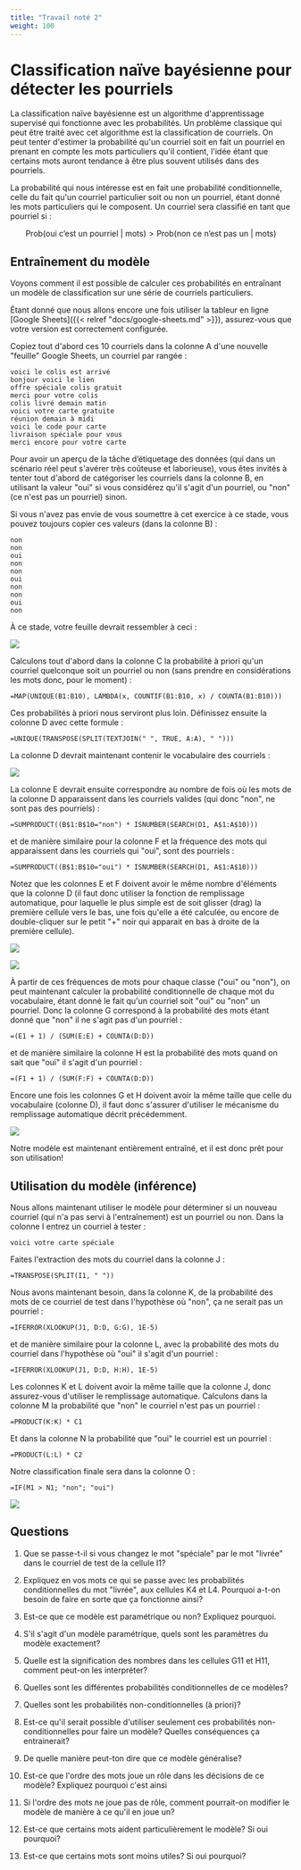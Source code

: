 ```yaml
---
title: "Travail noté 2"
weight: 100
---
```


# Classification naïve bayésienne pour détecter les pourriels

La classification naïve bayésienne est un algorithme d'apprentissage supervisé
qui fonctionne avec les probabilités. Un problème classique qui peut être traité
avec cet algorithme est la classification de courriels. On peut tenter d'estimer
la probabilité qu'un courriel soit en fait un pourriel en prenant en compte les
mots particuliers qu'il contient, l'idée étant que certains mots auront tendance
à être plus souvent utilisés dans des pourriels.

La probabilité qui nous intéresse est en fait une probabilité conditionnelle,
celle du fait qu'un courriel particulier soit ou non un pourriel, étant donné
les mots particuliers qui le composent. Un courriel sera classifié en tant que
pourriel si :

$$\text{Prob(oui c'est un pourriel | mots)} > \text{Prob(non ce n'est pas un | mots)}$$

## Entraînement du modèle

Voyons comment il est possible de calculer ces probabilités en entraînant un
modèle de classification sur une série de courriels particuliers.

Étant donné que nous allons encore une fois utiliser la tableur en ligne [Google
Sheets]({{< relref "docs/google-sheets.md" >}}), assurez-vous que votre version
est correctement configurée.

Copiez tout d'abord ces 10 courriels dans la colonne A d'une nouvelle "feuille"
Google Sheets, un courriel par rangée :

```
voici le colis est arrivé
bonjour voici le lien
offre spéciale colis gratuit
merci pour votre colis
colis livré demain matin
voici votre carte gratuite
réunion demain à midi
voici le code pour carte
livraison spéciale pour vous
merci encore pour votre carte
```

Pour avoir un aperçu de la tâche d’étiquetage des données (qui dans un scénario
réel peut s'avérer très coûteuse et laborieuse), vous êtes invités à tenter tout
d'abord de catégoriser les courriels dans la colonne B, en utilisant la valeur
"oui" si vous considérez qu'il s'agit d'un pourriel, ou "non" (ce n'est pas un
pourriel) sinon.

Si vous n'avez pas envie de vous soumettre à cet exercice à ce stade,
vous pouvez toujours copier ces valeurs (dans la colonne B) :

```
non
non
oui
non
non
oui
non
non
oui
non
```

À ce stade, votre feuille devrait ressembler à ceci :

![](/images/module2/tn2/sheets_cols_a_et_b.png)

Calculons tout d'abord dans la colonne C la probabilité à priori qu'un
courriel quelconque soit un pourriel ou non (sans prendre en
considérations les mots donc, pour le moment) :

```
=MAP(UNIQUE(B1:B10), LAMBDA(x, COUNTIF(B1:B10, x) / COUNTA(B1:B10)))
```

Ces probabilités à priori nous serviront plus loin. Définissez ensuite
la colonne D avec cette formule :

```
=UNIQUE(TRANSPOSE(SPLIT(TEXTJOIN(" ", TRUE, A:A), " ")))
```

La colonne D devrait maintenant contenir le vocabulaire des courriels :

![](/images/module2/tn2/sheets_col_d_voc.png)

La colonne E devrait ensuite correspondre au nombre de fois où les
mots de la colonne D apparaissent dans les courriels valides (qui donc
"non", ne sont pas des pourriels) :

```
=SUMPRODUCT((B$1:B$10="non") * ISNUMBER(SEARCH(D1, A$1:A$10)))
```

et de manière similaire pour la colonne F et la fréquence des mots qui
apparaissent dans les courriels qui "oui", sont des pourriels :

```
=SUMPRODUCT((B$1:B$10="oui") * ISNUMBER(SEARCH(D1, A$1:A$10)))
```

Notez que les colonnes E et F doivent avoir le même nombre d'éléments
que la colonne D (il faut donc utiliser la fonction de remplissage
automatique, pour laquelle le plus simple est de soit glisser (drag)
la première cellule vers le bas, une fois qu'elle a été calculée, ou
encore de double-cliquer sur le petit "+" noir qui apparait en bas à
droite de la première cellule).

![](/images/module2/tn2/sheets_col_e_drag.png)

![](/images/module2/tn2/sheets_cols_e_et_f.png)

À partir de ces fréquences de mots pour chaque classe ("oui" ou
"non"), on peut maintenant calculer la probabilité conditionnelle de
chaque mot du vocabulaire, étant donné le fait qu'un courriel soit
"oui" ou "non" un pourriel. Donc la colonne G correspond à la
probabilité des mots étant donné que "non" il ne s'agit pas d'un
pourriel :

```
=(E1 + 1) / (SUM(E:E) + COUNTA(D:D))
```

et de manière similaire la colonne H est la probabilité des mots quand
on sait que "oui" il s'agit d'un pourriel :

```
=(F1 + 1) / (SUM(F:F) + COUNTA(D:D))
```

Encore une fois les colonnes G et H doivent avoir la même taille que
celle du vocabulaire (colonne D), il faut donc s'assurer d'utiliser le
mécanisme du remplissage automatique décrit précédemment.

![](/images/module2/tn2/sheets_cols_g_et_h.png)

Notre modèle est maintenant entièrement entraîné, et il est donc prêt
pour son utilisation!

## Utilisation du modèle (inférence)

Nous allons maintenant utiliser le modèle pour déterminer si un
nouveau courriel (qui n'a pas servi à l'entraînement) est un pourriel
ou non. Dans la colonne I entrez un courriel à tester :

```
voici votre carte spéciale
```

Faites l'extraction des mots du courriel dans la colonne J :

```
=TRANSPOSE(SPLIT(I1, " "))
```

Nous avons maintenant besoin, dans la colonne K, de la probabilité des
mots de ce courriel de test dans l'hypothèse où "non", ça ne serait
pas un pourriel :

```
=IFERROR(XLOOKUP(J1, D:D, G:G), 1E-5)
```

et de manière similaire pour la colonne L, avec la probabilité des
mots du courriel dans l'hypothèse où "oui" il s'agit d'un pourriel :

```
=IFERROR(XLOOKUP(J1, D:D, H:H), 1E-5)
```

Les colonnes K et L doivent avoir la même taille que la colonne J,
donc assurez-vous d'utiliser le remplissage automatique. Calculons
dans la colonne M la probabilité que "non" le courriel n'est pas un
pourriel :

```
=PRODUCT(K:K) * C1
```

Et dans la colonne N la probabilité que "oui" le courriel est un
pourriel :

```
=PRODUCT(L:L) * C2
```

Notre classification finale sera dans la colonne O :

```
=IF(M1 > N1; "non"; "oui")
```

![](/images/module2/tn2/sheets_toutes_les_cols.png)

## Questions

1. Que se passe-t-il si vous changez le mot "spéciale" par le mot
   "livrée" dans le courriel de test de la cellule I1?

2. Expliquez en vos mots ce qui se passe avec les probabilités
   conditionnelles du mot "livrée", aux cellules K4 et L4. Pourquoi
   a-t-on besoin de faire en sorte que ça fonctionne ainsi?

3. Est-ce que ce modèle est paramétrique ou non? Expliquez pourquoi.

4. S'il s'agit d'un modèle paramétrique, quels sont les paramètres du
   modèle exactement?

5. Quelle est la signification des nombres dans les cellules G11 et
   H11, comment peut-on les interpréter?

6. Quelles sont les différentes probabilités conditionnelles de ce
   modèles?

7. Quelles sont les probabilités non-conditionnelles (à priori)?

8. Est-ce qu'il serait possible d'utiliser seulement ces probabilités
   non-conditionnelles pour faire un modèle? Quelles conséquences ça
   entrainerait?

9. De quelle manière peut-ton dire que ce modèle généralise?

10. Est-ce que l'ordre des mots joue un rôle dans les décisions de ce
    modèle? Expliquez pourquoi c'est ainsi

11. Si l'ordre des mots ne joue pas de rôle, comment pourrait-on
    modifier le modèle de manière à ce qu'il en joue un?

12. Est-ce que certains mots aident particulièrement le modèle? Si oui
    pourquoi?

13. Est-ce que certains mots sont moins utiles? Si oui pourquoi?